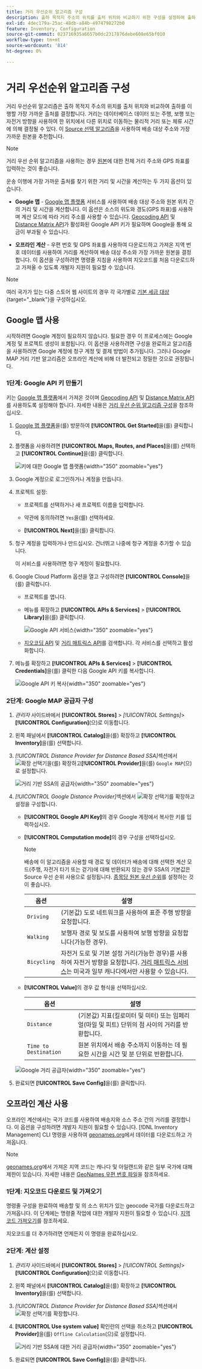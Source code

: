 ```yaml
---
title: 거리 우선순위 알고리즘 구성
description: 출하 목적지 주소의 위치를 출처 위치와 비교하기 위한 구성을 설정하여 출하를 이행할 가장 가까운 출처를 결정합니다.
exl-id: 4dec179a-25ac-48db-a84b-4974798272b0
feature: Inventory, Configuration
source-git-commit: 023716935a6657b0dc2317876debe608e65bf010
workflow-type: tm+mt
source-wordcount: '814'
ht-degree: 0%

---
```


# 거리 우선순위 알고리즘 구성

거리 우선순위 알고리즘은 출하 목적지 주소의 위치를 출처 위치와 비교하여 출하를 이행할 가장 가까운 출처를 결정합니다. 거리는 데이터베이스 데이터 또는 주행, 보행 또는 자전거 방향을 사용하여 한 위치에서 다른 위치로 이동하는 물리적 거리 또는 체류 시간에 의해 결정될 수 있다. 이 [Source 선택 알고리즘](selection-reservations.md)을 사용하여 배송 대상 주소와 가장 가까운 원본을 추천합니다.

>[!NOTE]
>
>거리 우선 순위 알고리즘을 사용하는 경우 [원본](sources-add.md)에 대한 전체 거리 주소와 GPS 좌표를 입력하는 것이 좋습니다.

운송 이행에 가장 가까운 출처를 찾기 위한 거리 및 시간을 계산하는 두 가지 옵션이 있습니다.

- **Google 맵** - [Google 맵 플랫폼][1] 서비스를 사용하여 배송 대상 주소와 원본 위치 간의 거리 및 시간을 계산합니다. 이 옵션은 소스의 위도와 경도(GPS 좌표)를 사용하며 계산 모드에 따라 거리 주소를 사용할 수 있습니다. [Geocoding API][2] 및 [Distance Matrix API][3]가 활성화된 Google API 키가 필요하며 Google을 통해 요금이 부과될 수 있습니다.

- **오프라인 계산** - 우편 번호 및 GPS 좌표를 사용하여 다운로드하고 가져온 지역 번호 데이터를 사용하여 거리를 계산하여 배송 대상 주소와 가장 가까운 원본을 결정합니다. 이 옵션을 구성하려면 명령줄 지침을 사용하여 지오코드를 처음 다운로드하고 가져올 수 있도록 개발자 지원이 필요할 수 있습니다.

>[!NOTE]
>
>여러 국가가 있는 다중 스토어 웹 사이트의 경우 각 국가별로 [기본 세금 대상](../stores-purchase/tax-class.md#default-tax-destination){target="_blank"}을 구성하십시오.

## Google 맵 사용

시작하려면 Google 계정이 필요하지 않습니다. 필요한 경우 이 프로세스에는 Google 계정 및 프로젝트 생성이 포함됩니다. 이 옵션을 사용하려면 구성을 완료하고 알고리즘을 사용하려면 Google 계정에 청구 계정 및 결제 방법이 추가됩니다.
그러나 Google MAP 거리 기반 알고리즘은 오프라인 계산에 비해 더 발전되고 정밀한 것으로 권장됩니다.

### 1단계: Google API 키 만들기

키는 [Google 맵 플랫폼][1]에서 가져온 것이며 [Geocoding API][2] 및 [Distance Matrix API][3]를 사용하도록 설정해야 합니다. 자세한 내용은 [거리 우선 순위 알고리즘 구성](distance-priority-algorithm.md)을 참조하십시오.

1. [Google 맵 플랫폼][1]을(를) 방문하여 **[!UICONTROL Get Started]**&#x200B;을(를) 클릭합니다.

1. 플랫폼을 사용하려면 **[!UICONTROL Maps, Routes, and Places]**&#x200B;을(를) 선택하고 **[!UICONTROL Continue]**&#x200B;을(를) 클릭합니다.

   ![키에 대한 Google 맵 플랫폼](assets/inventory-google-key1.png){width="350" zoomable="yes"}

1. Google 계정으로 로그인하거나 계정을 만듭니다.

1. 프로젝트 설정:

   - 프로젝트를 선택하거나 새 프로젝트 이름을 입력합니다.

   - 약관에 동의하려면 `Yes`을(를) 선택하세요.

   - **[!UICONTROL Next]**&#x200B;을(를) 클릭합니다.

1. 청구 계정을 입력하거나 만드십시오. 건너뛰고 나중에 청구 계정을 추가할 수 있습니다.

   이 서비스를 사용하려면 청구 계정이 필요합니다.

1. Google Cloud Platform 옵션을 열고 구성하려면 **[!UICONTROL Console]**&#x200B;을(를) 클릭합니다.

   - 프로젝트를 엽니다.

   - 메뉴를 확장하고 **[!UICONTROL APIs & Services]** > **[!UICONTROL Library]**&#x200B;을(를) 클릭합니다.

     ![Google API 서비스](assets/inventory-google-key2.png){width="350" zoomable="yes"}

   - [지오코딩 API][2] 및 [거리 매트릭스 API][3]를 검색합니다. 각 서비스를 선택하고 활성화합니다.

1. 메뉴를 확장하고 **[!UICONTROL APIs & Services]** > **[!UICONTROL Credentials]**&#x200B;을(를) 클릭한 다음 Google API 키를 복사합니다.

   ![Google API 키 복사](assets/inventory-google-key3.png){width="350" zoomable="yes"}

### 2단계: Google MAP 공급자 구성

1. _관리자_ 사이드바에서 **[!UICONTROL Stores]** > _[!UICONTROL Settings]_>**[!UICONTROL Configuration]**(으)로 이동합니다.

1. 왼쪽 패널에서 **[!UICONTROL Catalog]**&#x200B;을(를) 확장하고 **[!UICONTROL Inventory]**&#x200B;을(를) 선택합니다.

1. _[!UICONTROL Distance Provider for Distance Based SSA]_&#x200B;섹션에서 ![확장 선택기](../assets/icon-display-expand.png)을(를) 확장하고&#x200B;**[!UICONTROL Provider]**&#x200B;을(를) `Google MAP`(으)로 설정합니다.

   ![거리 기반 SSA의 공급자](assets/config-catalog-inventory-distance-provider.png){width="350" zoomable="yes"}

1. _[!UICONTROL Google Distance Provider]_&#x200B;섹션에서 ![확장 선택기](../assets/icon-display-expand.png)를 확장하고 설정을 구성합니다.

   - **[!UICONTROL Google API Key]**&#x200B;의 경우 Google 계정에서 복사한 키를 입력하십시오.

   - **[!UICONTROL Computation mode]**&#x200B;의 경우 구성을 선택하십시오.

     >[!NOTE]
     >
     >배송에 이 알고리즘을 사용할 때 경로 및 데이터가 배송에 대해 선택한 계산 모드(주행, 자전거 타기 또는 걷기)에 대해 반환되지 않는 경우 SSA의 기본값은 Source 우선 순위 사용으로 설정됩니다. [종목당 원본 우선 순위](stocks-prioritize-sources.md)를 설정하는 것이 좋습니다.

     | 옵션 | 설명 |
     | ----- | ----- |
     | `Driving` | (기본값) 도로 네트워크를 사용하여 표준 주행 방향을 요청합니다. |
     | `Walking` | 보행자 경로 및 보도를 사용하여 보행 방향을 요청합니다(가능한 경우). |
     | `Bicycling` | 자전거 도로 및 기본 설정 거리(가능한 경우)를 사용하여 자전거 방향을 요청합니다. [거리 매트릭스 서비스][4]는 미국과 일부 캐나다에서만 사용할 수 있습니다. |

   - **[!UICONTROL Value]**&#x200B;의 경우 값 형식을 선택하십시오.

     | 옵션 | 설명 |
     | ----- | ----- |
     | `Distance` | (기본값) 지표(킬로미터 및 미터) 또는 임페리얼(마일 및 피트) 단위의 점 사이의 거리를 반환합니다. |
     | `Time to Destination` | 원본 위치에서 배송 주소까지 이동하는 데 필요한 시간을 시간 및 분 단위로 반환합니다. |

   ![Google 거리 공급자](assets/config-catalog-inventory-distance-provider-settings.png){width="350" zoomable="yes"}

1. 완료되면 **[!UICONTROL Save Config]**&#x200B;을(를) 클릭합니다.

## 오프라인 계산 사용

오프라인 계산에서는 국가 코드를 사용하여 배송지와 소스 주소 간의 거리를 결정합니다. 이 옵션을 구성하려면 개발자 지원이 필요할 수 있습니다. [!DNL Inventory Management] CLI 명령을 사용하여 [geonames.org][5]에서 데이터를 다운로드하고 가져옵니다.

>[!NOTE]
>
>[geonames.org][5]에서 가져온 지역 코드는 캐나다 및 아일랜드와 같은 일부 국가에 대해 제한이 있습니다. 자세한 내용은 [GeoNames 우편 번호 파일][6]을 참조하세요.

### 1단계: 지오코드 다운로드 및 가져오기

명령줄 구성을 완료하여 배송할 및 의 소스 위치가 있는 geocode 국가를 다운로드하고 가져옵니다. 이 단계에는 명령줄 작업에 대한 개발자 지원이 필요할 수 있습니다. [지역 코드 가져오기](cli.md#import-geocodes)를 참조하세요.

지오코드를 더 추가하려면 언제든지 이 명령을 완료하십시오.

### 2단계: 계산 설정

1. _관리자_ 사이드바에서 **[!UICONTROL Stores]** > _[!UICONTROL Settings]_>**[!UICONTROL Configuration]**(으)로 이동합니다.

1. 왼쪽 패널에서 **[!UICONTROL Catalog]**&#x200B;을(를) 확장하고 **[!UICONTROL Inventory]**&#x200B;을(를) 선택합니다.

1. _[!UICONTROL Distance Provider for Distance Based SSA]_&#x200B;섹션에서 ![확장 선택기](../assets/icon-display-expand.png)를 확장합니다.

1. **[!UICONTROL Use system value]** 확인란의 선택을 취소하고 **[!UICONTROL Provider]**&#x200B;을(를) `Offline Calculation`(으)로 설정합니다.

   ![거리 기반 SSA에 대한 거리 공급자](assets/inventory-distance-offline.png){width="350" zoomable="yes"}

1. 완료되면 **[!UICONTROL Save Config]**&#x200B;을(를) 클릭합니다.

[1]: https://cloud.google.com/maps-platform/
[2]: https://developers.google.com/maps/documentation/geocoding/start
[3]: https://developers.google.com/maps/documentation/distance-matrix/start
[4]: https://developers.google.com/maps/documentation/javascript/distancematrix#travel_modes
[5]: https://www.geonames.org/
[6]: https://download.geonames.org/export/zip/readme.txt
